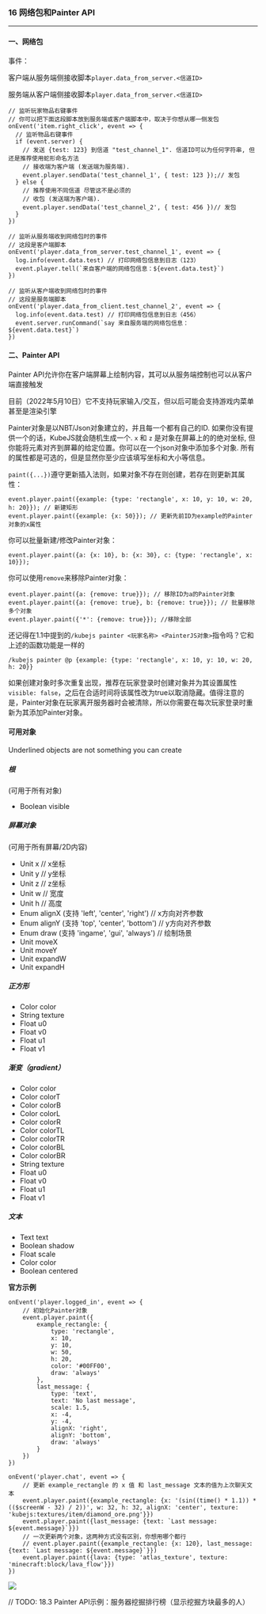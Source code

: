 ### 16 网络包和Painter API

------

#### 一、网络包

事件：

客户端从服务端侧接收脚本`player.data_from_server.<信道ID>`

服务端从客户端侧接收脚本`player.data_from_server.<信道ID>`

```
// 监听玩家物品右键事件
// 你可以把下面这段脚本放到服务端或客户端脚本中，取决于你想从哪一侧发包
onEvent('item.right_click', event => {
  // 监听物品右键事件
  if (event.server) {
    // 发送 {test: 123} 到信道 "test_channel_1". 信道ID可以为任何字符串, 但还是推荐使用蛇形命名方法
    // 接收端为客户端 (发送端为服务端).
    event.player.sendData('test_channel_1', { test: 123 });// 发包
  } else {
    // 推荐使用不同信道 尽管这不是必须的
    // 收包 (发送端为客户端).
    event.player.sendData('test_channel_2', { test: 456 })// 发包
  }
})

// 监听从服务端收到网络包时的事件
// 这段是客户端脚本
onEvent('player.data_from_server.test_channel_1', event => {
  log.info(event.data.test) // 打印网络包信息到日志（123）
  event.player.tell(`来自客户端的网络包信息：${event.data.test}`)
})

// 监听从客户端收到网络包时的事件
// 这段是服务端脚本
onEvent('player.data_from_client.test_channel_2', event => {
  log.info(event.data.test) // 打印网络包信息到日志（456）
  event.server.runCommand(`say 来自服务端的网络包信息：${event.data.test}`)
})
```

#### 二、Painter API

Painter API允许你在客户端屏幕上绘制内容，其可以从服务端控制也可以从客户端直接触发

目前（2022年5月10日）它不支持玩家输入/交互，但以后可能会支持游戏内菜单甚至是渲染引擎

Painter对象是以NBT/Json对象建立的，并且每一个都有自己的ID. 如果你没有提供一个的话，KubeJS就会随机生成一个. `x` 和 `z` 是对象在屏幕上的的绝对坐标, 但你能将元素对齐到屏幕的给定位置。你可以在一个json对象中添加多个对象. 所有的属性都是可选的，但是显然你至少应该填写坐标和大小等信息。

`paint({...})`遵守更新插入法则，如果对象不存在则创建，若存在则更新其属性：

```
event.player.paint({example: {type: 'rectangle', x: 10, y: 10, w: 20, h: 20}}); // 新建矩形
event.player.paint({example: {x: 50}}); // 更新先前ID为example的Painter对象的x属性
```

你可以批量新建/修改Painter对象：

```
event.player.paint({a: {x: 10}, b: {x: 30}, c: {type: 'rectangle', x: 10}});
```

你可以使用`remove`来移除Painter对象：

```
event.player.paint({a: {remove: true}}); // 移除ID为a的Painter对象
event.player.paint({a: {remove: true}, b: {remove: true}}); // 批量移除多个对象
event.player.paint({'*': {remove: true}}); //移除全部
```

还记得在1.1中提到的`/kubejs painter <玩家名称> <PainterJS对象>`指令吗？它和上述的函数功能是一样的

```
/kubejs painter @p {example: {type: 'rectangle', x: 10, y: 10, w: 20, h: 20}}
```

如果创建对象时多次重复出现，推荐在玩家登录时创建对象并为其设置属性`visible: false`，之后在合适时间将该属性改为true以取消隐藏。值得注意的是，Painter对象在玩家离开服务器时会被清除，所以你需要在每次玩家登录时重新为其添加Painter对象。

#### 可用对象

Underlined objects are not something you can create

##### 根

(可用于所有对象)

- Boolean visible

##### 屏幕对象

(可用于所有屏幕/2D内容)

- Unit x // x坐标
- Unit y // y坐标
- Unit z // z坐标
- Unit w // 宽度
- Unit h // 高度
- Enum alignX (支持 'left', 'center', 'right') // x方向对齐参数
- Enum alignY (支持 'top', 'center', 'bottom') // y方向对齐参数
- Enum draw (支持 'ingame', 'gui', 'always') // 绘制场景
- Unit moveX 
- Unit moveY
- Unit expandW
- Unit expandH

##### 正方形

- Color color
- String texture
- Float u0
- Float v0
- Float u1
- Float v1

##### 渐变（gradient）

- Color color
- Color colorT
- Color colorB
- Color colorL
- Color colorR
- Color colorTL
- Color colorTR
- Color colorBL
- Color colorBR
- String texture
- Float u0
- Float v0
- Float u1
- Float v1

##### 文本

- Text text
- Boolean shadow
- Float scale
- Color color
- Boolean centered

**官方示例**

```
onEvent('player.logged_in', event => {
	// 初始化Painter对象
	event.player.paint({
		example_rectangle: {
			type: 'rectangle',
			x: 10,
			y: 10,
			w: 50,
			h: 20,
			color: '#00FF00',
			draw: 'always'
		},
		last_message: {
			type: 'text',
			text: 'No last message',
			scale: 1.5,
			x: -4,
			y: -4,
			alignX: 'right',
			alignY: 'bottom',
			draw: 'always'
		}
	})
})

onEvent('player.chat', event => {
	// 更新 example_rectangle 的 x 值 和 last_message 文本的值为上次聊天文本
	event.player.paint({example_rectangle: {x: '(sin((time() * 1.1)) * (($screenW - 32) / 2))', w: 32, h: 32, alignX: 'center', texture: 'kubejs:textures/item/diamond_ore.png'}})
	event.player.paint({last_message: {text: `Last message: ${event.message}`}})
	// 一次更新两个对象，这两种方式没有区别，你想用哪个都行
	// event.player.paint({example_rectangle: {x: 120}, last_message: {text: `Last message: ${event.message}`}})
	event.player.paint({lava: {type: 'atlas_texture', texture: 'minecraft:block/lava_flow'}})
})
```

![](https://m1.miaomc.cn/uploads/20220510_5389abd49fab4.gif)

// TODO: 18.3 Painter API示例：服务器挖掘排行榜（显示挖掘方块最多的人）
